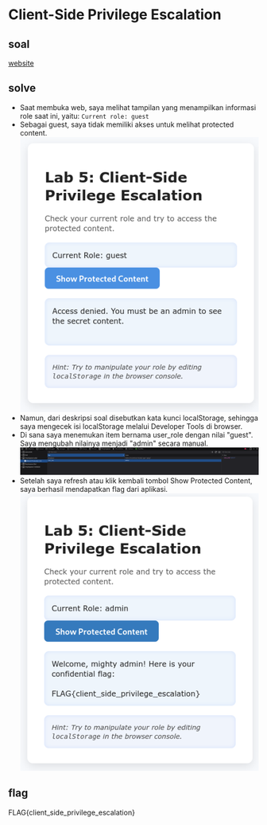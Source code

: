 # Client-Side Privilege Escalation 
## soal
[website](https://ctf.solusiber.com/web_101/lab5/)

## solve
- Saat membuka web, saya melihat tampilan yang menampilkan informasi role saat ini, yaitu: ```Current role: guest```
- Sebagai guest, saya tidak memiliki akses untuk melihat protected content.
  ![alt text](<images/Client-Side Privilege Escalation/image.png>)
- Namun, dari deskripsi soal disebutkan kata kunci localStorage, sehingga saya mengecek isi localStorage melalui Developer Tools di browser.
- Di sana saya menemukan item bernama user_role dengan nilai "guest". Saya mengubah nilainya menjadi "admin" secara manual.
  ![alt text](<images/Client-Side Privilege Escalation/image-1.png>)
- Setelah saya refresh atau klik kembali tombol Show Protected Content, saya berhasil mendapatkan flag dari aplikasi.
  ![alt text](<images/Client-Side Privilege Escalation/image-2.png>)

## flag
FLAG{client_side_privilege_escalation}
